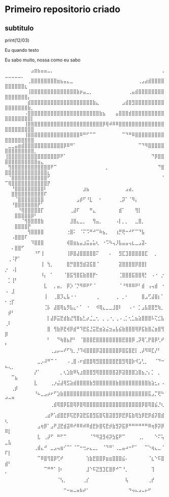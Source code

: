 # Primeiro repositorio criado

## subtitulo

print(12/03)

Eu quando testo

Eu sabo muito, nossa como eu sabo

⠀⠀⠀⠀⠀⠀⠀⠀⣠⣶⣦⣤⣤⣀⡀⠀⠀⠀⠀⠀⠀⠀⠀⠀⠀⠀⠀⠀⠀⠀⠀⠀⠀⠀⠀⠀⠀⠀⠀⠀⠀⠀⠀⠀⠀⠀⠀⠀⢀⣀⣀⣀⣀⣀⡀⠀⠀⠀⠀⠀⠀⠀⠀
⠀⠀⠀⠀⠀⠀⠀⢀⣿⣿⣿⣿⣿⣿⣿⣿⣶⣦⣤⣄⣀⠀⠀⠀⠀⠀⠀⠀⠀⠀⠀⠀⠀⠀⠀⠀⠀⠀⠀⠀⠀⢀⣠⣴⣾⣿⣿⣿⣿⣿⣿⣿⣿⣿⣿⣆⠀⠀⠀⠀⠀⠀⠀
⠀⠀⠀⠀⠀⠀⠀⢸⣿⣿⣿⣿⣿⣿⣿⣿⣿⣿⣿⣿⣿⣿⣷⡶⣤⣀⡀⠀⠀⠀⠀⠀⠀⠀⠀⠀⠀⠀⢀⣤⣾⣿⣿⣿⣿⣿⣿⣿⣿⣿⣿⣿⣿⣿⣿⣿⡄⠀⠀⠀⠀⠀⠀
⠀⠀⠀⠀⠀⠀⠀⣾⣿⣿⣿⣿⣿⣿⣿⣿⣿⣿⣿⣿⣿⣿⣿⣿⣿⣿⣿⣷⣄⠀⠀⠀⠀⠀⠀⠀⣠⣾⣿⣻⣿⣿⣿⣿⣿⣿⣿⣿⣿⣿⣿⣿⣿⣿⣿⣿⣷⡀⠀⠀⠀⠀⠀
⠀⠀⠀⠀⠀⠀⠠⣿⣿⣿⣿⣿⣿⣿⣿⣿⣿⣿⣿⣿⣿⣿⣿⣿⣿⣿⣿⣿⣿⣷⣦⠀⠀⠀⣤⣿⣿⣿⣾⣿⣿⣿⣿⣿⣿⣿⣿⣿⣿⣿⣿⣿⣿⣿⣿⣿⣿⡇⠀⠀⠀⠀⠀
⠀⠀⠀⠀⠀⠀⢸⣿⣿⣿⣿⣿⣿⣿⣿⣿⣿⣿⣿⣿⣿⣿⣿⣿⣿⣿⣿⣿⣿⣿⡿⢿⠾⠿⠿⣿⣿⣿⣿⣿⣿⣿⣿⣿⣿⣿⣿⣿⣿⣿⣿⣿⣿⣿⣿⣿⣿⣿⠀⠀⠀⠀⠀
⠀⠀⠀⠀⠀⠀⢸⣿⣿⣿⣿⣿⣿⣿⣿⣿⣿⣿⣿⣿⣿⣿⣿⠿⠛⠋⠉⠉⠀⠀⠀⠀⠀⠀⠀⠀⠉⠙⠛⠿⣿⣿⣿⣿⣿⣿⣿⣿⣿⣿⣿⣿⣿⣿⣿⣿⣿⣿⠀⠀⠀⠀⠀
⠀⣀⣀⣤⣶⣾⣿⣿⣿⣿⣿⣿⣿⣿⣿⣿⣿⣿⡿⠿⠛⠁⠀⠀⠀⠀⠀⠀⠀⠀⠀⠀⠀⠀⠀⠀⠀⠀⠀⠀⠀⠉⠙⠻⣿⣿⣿⣿⣿⣿⣿⣿⣿⣿⣿⣿⣿⣿⡀⠀⠀⠀⠀
⢸⣿⣿⣿⣿⣿⣿⣿⣿⣿⣿⣿⣿⣿⣿⣿⡿⠟⠁⠀⠀⠀⠀⠀⠀⠀⠀⠀⠀⠀⠀⠀⠀⠀⠀⠀⠀⠀⠀⠀⠀⠀⠀⠀⠀⠙⡿⣿⣿⣿⣿⣿⣿⣿⣿⣿⣿⣿⣿⣶⣄⠀⠀
⠀⢻⣿⣿⣿⣿⣿⣿⣿⣿⣿⣿⣿⣿⠟⠉⠀⠀⠀⠀⠀⠀⠀⠀⠀⠀⠀⠀⠀⠀⠀⡀⠀⠀⠀⠀⠀⠀⠀⠀⠀⠀⠀⠀⠀⠀⠀⠙⣿⣿⣿⣿⣿⣿⣿⣿⣿⣿⣿⣿⣿⣿⣆
⠀⠈⣿⣿⣿⣿⣿⣿⣿⣿⣿⣿⣿⠋⠀⠀⠀⠀⠀⠀⠀⠀⠀⠀⠀⠀⠀⠀⠀⠀⠀⠀⠀⠀⠀⠀⠀⠀⠀⠀⠀⠀⠀⠀⠀⠀⠀⠀⠈⠉⢿⣿⣿⣿⣿⣿⣿⣿⣿⣿⣿⣿⡟
⠀⠀⠘⣿⣿⣿⣿⣿⣿⣿⣿⣿⠇⠀⠀⠀⠀⠀⠀⠀⠀⠀⠀⠀⣰⣦⠀⠀⠀⠀⠀⠀⠀⠀⠀⠀⠀⣠⣴⡀⠀⠀⠀⠀⠀⠀⠀⠀⠀⠀⠀⣿⣿⣿⣿⣿⣿⣿⣿⣿⣿⠏⠀
⠀⠀⠀⠈⣿⣿⣿⣿⣿⣿⣿⣿⠀⠀⠀⠀⠀⠀⠀⠀⠀⠀⣠⡾⠋⠘⣇⠀⠀⠂⠀⠀⠀⠀⠀⢀⡽⠁⠈⠻⡄⠀⠀⠀⠀⠀⠀⠀⠀⠀⠀⠘⣿⣿⣿⣿⣿⣿⣿⡟⠁⠀⠀
⠀⠀⠀⠀⠘⢿⣿⣿⣿⣿⣿⡏⠀⠀⠀⠀⠀⠀⠀⠀⢀⣼⠏⠀⠀⠀⠛⣄⠀⠀⠀⠀⠀⠀⠀⣾⠁⠀⠀⠀⢻⡇⠀⠀⠀⠀⠀⠀⠀⠀⠀⠀⣿⣿⣿⣿⣿⡿⠃⠀⠀⠀⠀
⠀⠀⠀⠀⠀⠈⢻⣿⣿⣿⣿⣷⠀⠀⠀⠀⠀⠀⠀⠀⣸⣿⣄⣀⡀⠀⠀⢻⣤⡀⠀⠀⠀⠀⠠⡇⡀⡀⠀⠀⣀⣿⡀⠀⠀⠀⠀⠀⠀⠀⠀⠀⣿⣿⣿⣿⡟⠀⠀⠀⠀⠀⠀
⠀⠀⠀⠀⠀⠀⠀⢻⣿⣿⣿⣿⠀⠀⠀⠀⠀⠀⠀⢐⣿⠅⠀⠈⠍⠩⠛⠚⠉⠷⣦⡀⠀⠀⢰⡛⢟⠒⠚⠋⠉⠙⣧⠀⠀⠀⠀⠀⠀⠀⠀⠠⣿⣿⣿⠏⠀⠀⠀⠀⠀⠀⠀
⠀⠀⠀⠀⠀⠀⠀⠀⠹⣿⣿⣿⠀⠀⠀⠀⠀⠀⠀⢾⣿⣶⣦⣤⣰⣭⣤⣥⢆⠀⠐⠩⠳⢤⡸⣧⣤⣤⢤⣆⣀⣠⣽⠄⠀⠀⠀⠀⠀⠀⠀⠄⣿⣿⠋⠀⠀⠀⠀⠀⠀⠀⠀
⠀⠀⠀⠀⠀⠀⠀⠀⠀⠘⠋⢸⠀⠀⠀⠀⠀⠀⠀⢸⡿⣿⣼⣿⣿⣿⣿⣿⠍⠀⠀⠀⠄⠀⠀⣻⣏⣹⣿⣿⣿⣿⣿⣏⠀⠀⡀⠀⠀⠀⢀⠨⡟⠁⠀⠀⠀⠀⠀⠀⠀⠀⠀
⠀⠀⠀⠀⠀⠀⠀⠀⠀⠀⠀⢸⠀⢳⡀⠀⠀⠀⠀⣿⡛⣿⣿⣻⣾⣽⣯⣿⠈⠀⠀⠀⠀⠀⠀⣽⣿⣿⣿⣿⡿⣿⣿⡇⠀⠀⠀⠀⠀⡐⠀⠠⡇⠀⠀⠀⠀⠀⠀⠀⠀⠀⠀
⠀⠀⠀⠀⠀⠀⠀⠀⠀⠀⠀⠸⡄⠀⠁⠀⠀⠀⠈⣿⣯⢻⣿⣯⣷⣿⣿⡟⠂⠀⠀⠀⠀⠀⠀⢈⣿⣿⣿⣯⣿⣿⢿⡃⠀⠠⠐⠀⡐⠀⡁⢸⠃⠀⠀⠀⠀⠀⠀⠀⠀⠀⠀
⠀⠀⠀⠀⠀⠀⠀⠀⠀⠀⠀⠀⣇⠀⠀⡀⣤⡀⠀⡿⡱⠈⡙⠻⠿⠟⠋⠈⠀⠀⠀⠀⠀⠀⠀⠈⠘⠻⠿⠿⠟⠃⣾⠀⢠⢤⣾⠀⠐⠠⠀⣸⠀⠀⠀⠀⠀⠀⠀⠀⠀⠀⠀
⠀⠀⠀⠀⠀⠀⠀⠀⠀⠀⠀⠀⢸⠀⠀⢀⣿⡹⣄⣧⠐⠐⠀⠀⠀⠀⠀⠀⢀⠀⠀⠀⠀⠀⢀⠀⡀⠂⠀⠀⠀⠀⣿⣠⢋⣼⣿⡆⠁⠂⢐⡏⠀⠀⠀⠀⠀⠀⠀⠀⠀⠀⠀
⠀⠀⠀⠀⠀⠀⠀⠀⠀⠀⠀⠀⢈⡧⠀⣼⣿⢿⣦⡻⣧⣄⠂⠁⠀⠐⠀⠀⠺⢿⣄⣀⣀⣸⣿⠇⠀⠀⠠⠐⠀⡁⣠⣧⣿⣿⣛⢷⡀⠀⡾⠃⠀⠀⠀⠀⠀⠀⠀⠀⠀⠀⠀
⠀⠀⠀⠀⠀⠀⠀⠀⠀⠀⠀⠀⠀⡇⣼⡿⣭⣟⣾⣷⣜⢻⣿⣦⣃⡴⣈⣀⢂⠀⡀⢀⠐⡀⢀⠠⢀⡁⢂⣁⣦⣵⣿⣿⣿⠧⢍⣊⣧⢀⠇⠀⠀⠀⠀⠀⠀⠀⠀⠀⠀⠀⠀
⠀⠀⠀⠀⠀⠀⠀⠀⠀⠀⠀⠀⠀⣿⠀⢻⣷⡿⣟⢾⡿⣾⠛⠹⣟⣯⣘⣭⣟⣶⣵⣬⣲⣤⣧⣮⣷⣿⣿⣿⢿⡿⣯⣷⣿⣌⣶⣿⢻⡿⠀⠀⠀⠀⠀⠀⠀⠀⠀⠀⠀⠀⠀
⠀⠀⠀⠀⠀⠀⠀⠀⠀⠀⠀⠀⠀⠃⠀⠀⠙⢷⣿⣦⡟⠃⠀⠈⣿⣿⣿⣟⣿⣿⣿⣿⣿⣿⣿⣿⣟⣿⣿⡿⢀⡽⢿⢁⡟⣿⡿⢃⠞⠃⠀⠀⠀⠀⠀⠀⠀⠀⠀⠀⠀⠀⠀
⠀⠀⠀⠀⠀⠀⠀⠀⠀⠀⠀⠀⠀⠀⢀⣠⡤⠤⠞⠋⢳⡀⡘⠹⢾⣿⣿⣿⡿⣽⣿⣿⣿⣿⣿⡿⣿⣯⣿⣟⡇⢀⡼⠻⠿⣏⡜⠃⠀⠀⠀⠀⠀⠀⠀⠀⠀⠀⠀⠀⠀⠀⠀
⠀⠀⠀⠀⠀⠀⠀⠀⠀⠀⣀⡠⠼⠛⠉⠈⠀⠀⠀⠠⢀⣿⠠⠖⣾⣿⣿⢿⣻⣿⣿⣿⣿⣿⣟⣿⣻⢿⣿⡷⠺⣡⢃⡀⠀⠀⠈⠙⠒⠦⢄⡀⠀⠀⠀⠀⠀⠀⠀⠀⠀⠀⠀
⠀⠀⠀⠀⠀⠀⠀⠀⠀⡜⠁⠀⠀⠀⠀⠀⠀⡀⢆⣱⣷⠿⢧⣰⣿⣿⣿⣻⢿⣿⣿⣿⣿⣿⣽⡿⣽⣿⣿⣿⣱⣿⣦⡐⡄⡁⠀⡀⠀⠀⠀⠉⣦⠀⠀⠀⠀⠀⠀⠀⠀⠀⠀
⠀⠀⠀⠀⠀⠀⠀⠀⠀⣇⠀⠀⠀⠀⢀⡰⣬⣼⢿⣫⣵⣾⣿⣿⣿⣿⣷⣻⣿⣿⣿⣿⣿⣿⣷⣿⣿⣿⣿⣿⣿⣿⣿⣿⣷⣵⣂⡄⠠⠀⠀⢀⡾⠀⠀⠀⠀⠀⠀⠀⠀⠀⠀
⠀⠀⠀⠀⠀⠀⠀⠀⠀⠘⠦⣀⣠⡴⠖⠋⣱⣷⣿⣿⣿⣿⣿⣿⣿⣿⣿⣿⣿⣿⣿⣿⣿⣿⣿⣿⣿⣿⣿⣿⣿⣿⣿⣿⣯⣠⡉⢟⠓⠚⠒⠛⠀⠀⠀⠀⠀⠀⠀⠀⠀⠀⠀
⠀⠀⠀⠀⠀⠀⠀⠀⠀⠀⠀⠀⠀⠀⢀⣾⢿⣿⡿⣯⣿⢿⡿⣿⢿⣿⣿⣿⣿⣿⣿⣿⣿⣿⣿⣿⣿⣿⣿⣿⣿⣿⡿⣿⢿⣿⣮⡘⢆⠀⠀⠀⠀⠀⠀⠀⠀⠀⠀⠀⠀⠀⠀
⠀⠀⠀⠀⠀⠀⠀⠀⠀⠀⠀⠀⢀⣴⠟⢡⣾⣿⣟⡿⢯⣟⡿⣽⣟⣯⣿⣻⣯⣿⢯⣿⣽⣿⣻⡿⣟⡿⣯⣷⢿⣳⡿⣟⡿⣾⡽⣿⣾⢆⠀⠀⠀⠀⠀⠀⠀⠀⠀⠀⠀⠀⠀
⠀⠀⠀⠀⠀⠀⠀⠀⠀⠀⣠⢶⡿⠁⣠⠟⣸⣟⣾⣽⠿⠞⠿⠿⠾⠿⣾⣟⡷⣿⢯⣟⡾⣷⣻⡽⣯⡿⠛⠛⠛⠛⠛⠛⠿⢶⡿⡽⡿⠿⡇⠀⠀⠀⠀⠀⠀⠀⠀⠀⠀⠀⠀
⠀⠀⠀⠀⠀⠀⠀⠀⠀⠀⣇⠀⢀⡼⠋⠀⠛⠋⠉⠀⠀⠀⠀⠀⠀⠀⠈⠙⠻⣽⣻⢾⡽⣳⣯⠟⠉⠀⠀⠀⠀⢀⡀⠀⠀⠀⠑⠍⢥⣀⣧⠀⠀⠀⠀⠀⠀⠀⠀⠀⠀⠀⠀
⠀⠀⠀⠀⠀⠀⠀⠀⠀⢀⣾⣄⠚⠀⣀⣠⢤⣶⠊⠉⠁⠈⠉⠒⢒⡤⣄⣀⡀⠀⠈⠙⠛⠁⢀⣀⣤⠴⠒⠋⠁⠀⠀⠉⠑⢶⣄⣀⠈⠏⡇⠀⠀⠀⠀⠀⠀⠀⠀⠀⠀⠀⠀
⠀⠀⠀⠀⠀⠀⠀⠀⠀⠀⠉⠿⣿⢻⣿⡿⢋⠞⠀⠀⠀⠀⠀⠀⠀⢱⣷⣟⣿⣿⡿⣶⣶⣿⣿⣿⣮⠄⠀⠀⠀⠀⠀⠀⠈⣆⠑⠯⣿⣾⠃⠀⠀⠀⠀⠀⠀⠀⠀⠀⠀⠀⠀
⠀⠀⠀⠀⠀⠀⠀⠀⠀⠀⠀⠀⠉⠛⠛⠁⢸⠆⠀⠀⠀⠀⠀⠀⠀⣸⠑⠯⣝⣻⣹⣏⣿⡿⠚⠉⠘⡀⠀⠀⠀⠀⠀⠀⠀⢹⠀⠀⠀⠁⠀⠀⠀⠀⠀⠀⠀⠀⠀⠀⠀⠀⠀
⠀⠀⠀⠀⠀⠀⠀⠀⠀⠀⠀⠀⠀⠀⠀⠀⠈⢣⡀⠀⠀⠀⠀⠀⢀⡎⠀⠀⠀⠀⠀⠀⠀⠀⠀⠀⠀⢧⠀⠀⠀⠀⠀⠀⢀⡞⠀⠀⠀⠀⠀⠀⠀⠀⠀⠀⠀⠀⠀⠀⠀⠀⠀
⠀⠀⠀⠀⠀⠀⠀⠀⠀⠀⠀⠀⠀⠀⠀⠀⠀⠀⠉⠒⠶⠤⠶⠷⠞⠁⠀⠀⠀⠀⠀⠀⠀⠀⠀⠀⠀⠀⠙⠲⠦⠴⠤⠖⠋⠀⠀⠀⠀⠀⠀⠀⠀⠀⠀⠀⠀⠀⠀⠀⠀⠀⠀